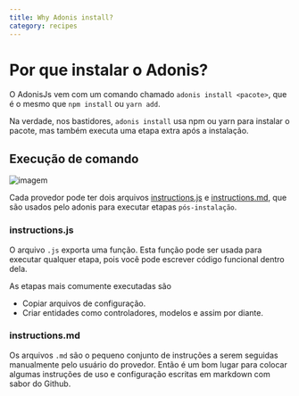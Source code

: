 ```yaml
---
title: Why Adonis install?
category: recipes
---
```

# Por que instalar o Adonis?

O AdonisJs vem com um comando chamado `adonis install <pacote>`, que é o mesmo que `npm install` ou `yarn add`.

Na verdade, nos bastidores, `adonis install` usa npm ou yarn para instalar o pacote, mas também executa uma etapa extra após a instalação.

## Execução de comando

![imagem](http://res.cloudinary.com/adonisjs/image/upload/q_100/v1509020167/adonis-install-flow.png)

Cada provedor pode ter dois arquivos [instructions.js](https://github.com/adonisjs/adonis-lucid/blob/develop/instructions.js) e [instructions.md](https://github.com/adonisjs/adonis-lucid/blob/develop/instructions.md), que são usados ​​pelo adonis para executar etapas `pós-instalação`.

### instructions.js
O arquivo `.js` exporta uma função. Esta função pode ser usada para executar qualquer etapa, pois você pode escrever código funcional dentro dela.

As etapas mais comumente executadas são

- Copiar arquivos de configuração.
- Criar entidades como controladores, modelos e assim por diante.

### instructions.md
Os arquivos `.md` são o pequeno conjunto de instruções a serem seguidas manualmente pelo usuário do provedor. Então é um bom lugar para colocar algumas instruções de uso e configuração escritas em markdown com sabor do Github.
